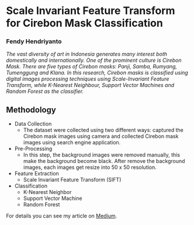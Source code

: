 # Scale Invariant Feature Transform for Cirebon Mask Classification
### Fendy Hendriyanto

<i>The vast diversity of art in Indonesia generates many interest both domestically and internationally. One of the prominent culture is Cirebon Mask. There are five types of Cirebon masks: Panji, Samba, Rumyang, Tumenggung and Klana. In this research, Cirebon masks is classified using digital images processing techniques using Scale-Invariant Feature Transform, while K-Nearest Neighbour, Support Vector Machines and Random Forest as the classifier.</i>

## Methodology 
* Data Collection
  * The dataset were collected using two different ways: captured the Cirebon mask images using camera and collected Cirebon mask images    using search engine application.
* Pre-Processing 
  * In this step, the background images were removed manually, this make the background become black. After remove the background images, each images get resize into 50 x 50 resolution.
* Feature Extraction 
  * Scale Invariant Feature Transform (SIFT) 
* Classification
  * K-Nearest Neighbor
  * Support Vector Machine
  * Random Forest

For details you can see my article on <a href="https://medium.com/swlh/scale-invariant-feature-transform-for-cirebon-mask-classification-using-matlab-6c2e18a94321" rel="no follow">Medium</a>.
